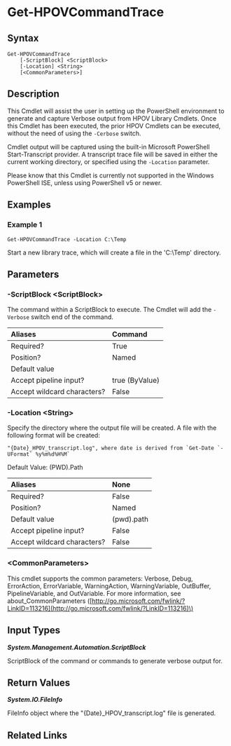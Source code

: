 ﻿---
description: Start an HPOV Library Verbose Trace.
---

# Get-HPOVCommandTrace

## Syntax

```text
Get-HPOVCommandTrace
    [-ScriptBlock] <ScriptBlock>
    [-Location] <String>
    [<CommonParameters>]
```

## Description

This Cmdlet will assist the user in setting up the PowerShell environment to generate and capture Verbose output from HPOV Library Cmdlets.  Once this Cmdlet has been executed, the prior HPOV Cmdlets can be executed, without the need of using the `-Cerbose` switch.

Cmdlet output will be captured using the built-in Microsoft PowerShell Start-Transcript provider.  A transcript trace file will be saved in either the current working directory, or specified using the `-Location` parameter.

Please know that this Cmdlet is currently not supported in the Windows PowerShell ISE, unless using PowerShell v5 or newer.

## Examples

###  Example 1 

```text
Get-HPOVCommandTrace -Location C:\Temp
```

Start a new library trace, which will create a file in the 'C:\Temp' directory.

## Parameters

### -ScriptBlock &lt;ScriptBlock&gt;

The command within a ScriptBlock to execute.  The Cmdlet will add the `-Verbose` switch end of the command.

| Aliases | Command |
| :--- | :--- |
| Required? | True |
| Position? | Named |
| Default value |  |
| Accept pipeline input? | true (ByValue) |
| Accept wildcard characters? | False |

### -Location &lt;String&gt;

Specify the directory where the output file will be created.  A file with the following format will be created:

    "{Date}_HPOV_transcript.log", where date is derived from `Get-Date `-UFormat` %y%m%d%H%M`

Default Value: (PWD).Path

| Aliases | None |
| :--- | :--- |
| Required? | False |
| Position? | Named |
| Default value | (pwd).path |
| Accept pipeline input? | False |
| Accept wildcard characters? | False |

### &lt;CommonParameters&gt;

This cmdlet supports the common parameters: Verbose, Debug, ErrorAction, ErrorVariable, WarningAction, WarningVariable, OutBuffer, PipelineVariable, and OutVariable. For more information, see about\_CommonParameters \([http://go.microsoft.com/fwlink/?LinkID=113216](http://go.microsoft.com/fwlink/?LinkID=113216)\)

## Input Types

_**System.Management.Automation.ScriptBlock**_

ScriptBlock of the command or commands to generate verbose output for.

## Return Values

_**System.IO.FileInfo**_

FileInfo object where the "{Date}_HPOV_transcript.log" file is generated.

## Related Links

